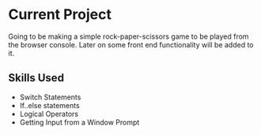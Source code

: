 # Current Project
Going to be making a simple rock-paper-scissors game to be played from the browser console.  Later on some front end functionality will be added to it.  

## Skills Used
* Switch Statements
* If..else statements
* Logical Operators
* Getting Input from a Window Prompt